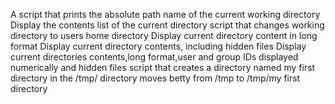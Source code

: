 A script that prints the absolute path name of the current working directory
Display the contents list of the current directory
script that changes working directory to users home directory
Display current directory content in long format
Display current directory contents, including hidden files
Display current directories contents,long format,user and group IDs displayed numerically and hidden files
script that creates a directory named my first directory in the /tmp/ directory
moves betty from /tmp to /tmp/my first directory
